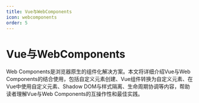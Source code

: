 ```yaml
---
title: Vue与WebComponents
icon: webcomponents
order: 5
---
```


# Vue与WebComponents

Web Components是浏览器原生的组件化解决方案。本文将详细介绍Vue与Web Components的结合使用，包括自定义元素创建、Vue组件转换为自定义元素、在Vue中使用自定义元素、Shadow DOM与样式隔离、生命周期协调等内容，帮助读者理解Vue与Web Components的互操作性和最佳实践。
